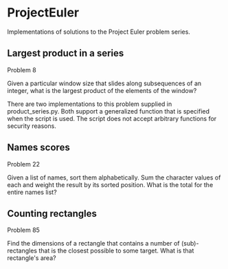 # ProjectEuler
Implementations of solutions to the Project Euler problem series.

## Largest product in a series
Problem 8

Given a particular window size that slides along subsequences of an integer, 
what is the largest product of the elements of the window?

There are two implementations to this problem supplied in product_series.py. 
Both support a generalized function that is specified when the script is used. 
The script does not accept arbitrary functions for security reasons.

## Names scores
Problem 22

Given a list of names, sort them alphabetically.  Sum the character values of 
each and weight the result by its sorted position.  What is the total for the 
entire names list?

## Counting rectangles
Problem 85

Find the dimensions of a rectangle that contains a number of (sub)-rectangles 
that is the closest possible to some target.  What is that rectangle's area?
